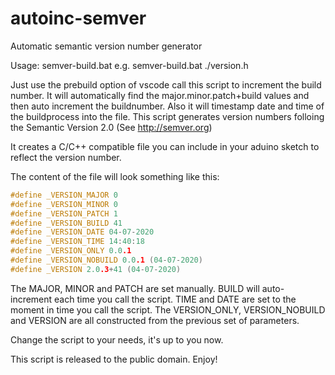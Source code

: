 # autoinc-semver
Automatic semantic version number generator

Usage: semver-build.bat e.g. semver-build.bat ./version.h

Just use the prebuild option of vscode call this script to increment the build number. 
It will automatically find the major.minor.patch+build values and then auto increment the buildnumber. 
Also it will timestamp date and time of the buildprocess into the file.
This script generates version numbers folloing the Semantic Version 2.0 (See http://semver.org)

It creates a C/C++ compatible file you can include in your aduino sketch to reflect the version number.

The content of the file will look something like this: 
```C
#define _VERSION_MAJOR 0 
#define _VERSION_MINOR 0
#define _VERSION_PATCH 1 
#define _VERSION_BUILD 41 
#define _VERSION_DATE 04-07-2020 
#define _VERSION_TIME 14:40:18 
#define _VERSION_ONLY 0.0.1 
#define _VERSION_NOBUILD 0.0.1 (04-07-2020) 
#define _VERSION 2.0.3+41 (04-07-2020)
```

The MAJOR, MINOR and PATCH are set manually. BUILD will auto-increment each time you call the script. TIME and DATE are set to the moment in time you call the script. The VERSION_ONLY, VERSION_NOBUILD and VERSION are all constructed from the previous set of parameters. 

Change the script to your needs, it's up to you now.

This script is released to the public domain. Enjoy!
